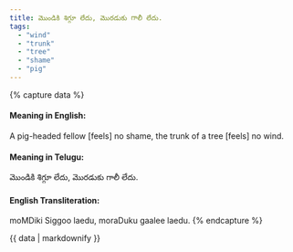 ```yaml
---
title: మొండికి శిగ్గూ లేదు, మొరడుకు గాలీ లేదు.
tags:
  - "wind"
  - "trunk"
  - "tree"
  - "shame"
  - "pig"
---
```


{% capture data %}
#### Meaning in English:
A pig-headed fellow [feels] no shame, the trunk of a tree [feels] no wind.

#### Meaning in Telugu:
మొండికి శిగ్గూ లేదు, మొరడుకు గాలీ లేదు.

#### English Transliteration:
moMDiki Siggoo laedu, moraDuku gaalee laedu.
{% endcapture %}

<div class="notice">{{ data | markdownify }}</div>

